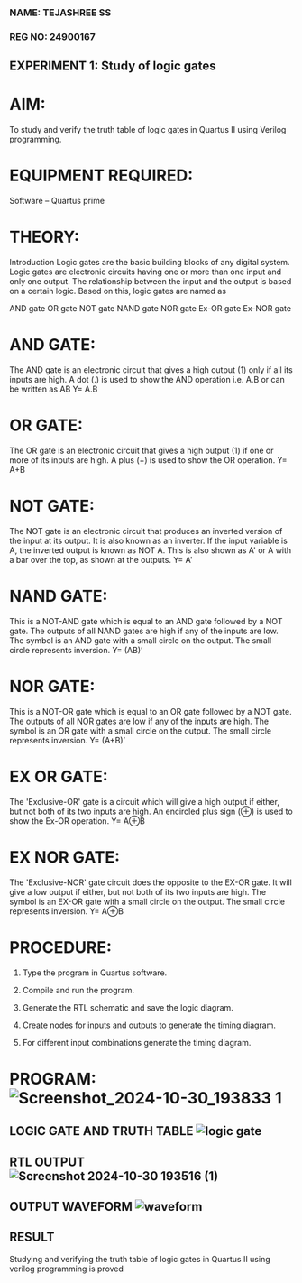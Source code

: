 ### NAME: TEJASHREE SS

### REG NO: 24900167

## EXPERIMENT 1: Study of logic gates

# AIM:

To study and verify the truth table of logic gates in Quartus II using Verilog programming.

# EQUIPMENT REQUIRED:

Software – Quartus prime 

# THEORY:

Introduction Logic gates are the basic building blocks of any digital system. Logic gates are electronic circuits having one or more than one input and only one output. The relationship between the input and the output is based on a certain logic. Based on this, logic gates are named as

AND gate OR gate NOT gate NAND gate NOR gate Ex-OR gate Ex-NOR gate

# AND GATE:

The AND gate is an electronic circuit that gives a high output (1) only if all its inputs are high. A dot (.) is used to show the AND operation i.e. A.B or can be written as AB
Y= A.B

# OR GATE:

The OR gate is an electronic circuit that gives a high output (1) if one or more of its inputs are high. A plus (+) is used to show the OR operation.
Y= A+B

# NOT GATE:

The NOT gate is an electronic circuit that produces an inverted version of the input at its output. It is also known as an inverter. If the input variable is A, the inverted output is known as NOT A. This is also shown as A' or A with a bar over the top, as shown at the outputs.
Y= A'

# NAND GATE:

This is a NOT-AND gate which is equal to an AND gate followed by a NOT gate. The outputs of all NAND gates are high if any of the inputs are low. The symbol is an AND gate with a small circle on the output. The small circle represents inversion.
Y= (AB)’

# NOR GATE:

This is a NOT-OR gate which is equal to an OR gate followed by a NOT gate. The outputs of all NOR gates are low if any of the inputs are high. The symbol is an OR gate with a small circle on the output. The small circle represents inversion.
Y= (A+B)’

# EX OR GATE:
The 'Exclusive-OR' gate is a circuit which will give a high output if either, but not both of its two inputs are high. An encircled plus sign (⊕) is used to show the Ex-OR operation.
Y= A⊕B

# EX NOR GATE:

The 'Exclusive-NOR' gate circuit does the opposite to the EX-OR gate. It will give a low output if either, but not both of its two inputs are high. The symbol is an EX-OR gate with a small circle on the output. The small circle represents inversion.
Y= A⊕B

# PROCEDURE:

1.	Type the program in Quartus software.

2.	Compile and run the program.

3.	Generate the RTL schematic and save the logic diagram.

4.	Create nodes for inputs and outputs to generate the timing diagram.

5.	For different input combinations generate the timing diagram.

# PROGRAM: ![Screenshot_2024-10-30_193833 1](https://github.com/user-attachments/assets/20904463-8731-40d7-98ea-e38f2077a2f4)
 
## LOGIC GATE AND TRUTH TABLE ![logic gate](https://github.com/user-attachments/assets/5ca96652-1e77-46f3-ad2c-f95563df7f59)

## RTL OUTPUT ![Screenshot 2024-10-30 193516 (1)](https://github.com/user-attachments/assets/a1e46f0e-350b-45f9-9556-bf2ce45394f2)

## OUTPUT WAVEFORM ![waveform](https://github.com/user-attachments/assets/5d219217-df31-4872-a694-21d005a54ea5)

## RESULT 
Studying and verifying the truth table of logic gates in Quartus II using verilog programming is proved


